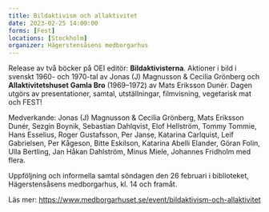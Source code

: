 ```yaml
---
title: Bildaktivism och allaktivitet
date: 2023-02-25 14:00:00
forms: [Fest]
locations: [Stockholm]
organizer: Hägerstensåsens medborgarhus
---
```

Release av två böcker på OEI editör: **Bildaktivisterna**. Aktioner i bild i svenskt 1960- och 1970-tal av Jonas (J) Magnusson & Cecilia Grönberg och **Allaktivitetshuset Gamla Bro** (1969–1972) av Mats Eriksson Dunér. Dagen utgörs av presentationer, samtal, utställningar, filmvisning, vegetarisk mat och FEST!

Medverkande: Jonas (J) Magnusson & Cecilia Grönberg, Mats Eriksson Dunér, Sezgin Boynik, Sebastian Dahlqvist, Elof Hellström, Tommy Tommie, Hans Esselius, Roger Gustafsson, Per Janse, Katarina Carlquist, Leif Gabrielsen, Per Kågeson, Bitte Eskilson, Katarina Abelli Elander, Göran Folin, Ulla Bertling, Jan Håkan Dahlström, Minus Miele, Johannes Fridholm med flera.

Uppföljning och informella samtal söndagen den 26 februari i biblioteket, Hägerstensåsens medborgarhus, kl. 14 och framåt.

Läs mer: https://www.medborgarhuset.se/event/bildaktivism-och-allaktivitet